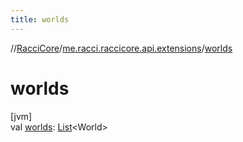```yaml
---
title: worlds
---
```

//[RacciCore](../../index.html)/[me.racci.raccicore.api.extensions](index.html)/[worlds](worlds.html)



# worlds



[jvm]\
val [worlds](worlds.html): [List](https://kotlinlang.org/api/latest/jvm/stdlib/kotlin.collections/-list/index.html)&lt;World&gt;




